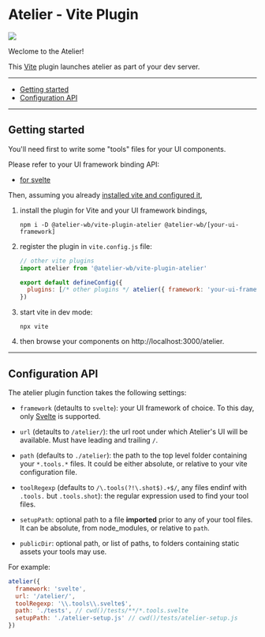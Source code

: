 # Atelier - Vite Plugin

[![](https://img.shields.io/npm/v/@atelier-wb/vite-plugin-atelier.svg)](https://www.npmjs.com/package/@atelier-wb/vite-plugin-atelier)

Weclome to the Atelier!

This [Vite][vite] plugin launches atelier as part of your dev server.

---

- [Getting started](#getting-started)
- [Configuration API](#configuration-api)

---

## Getting started

You'll need first to write some "tools" files for your UI components.

Please refer to your UI framework binding API:

- [for svelte][svelte-bindings]

Then, assuming you already [installed vite and configured it][vite-getting-started],

1. install the plugin for Vite and your UI framework bindings,

   ```shell
   npm i -D @atelier-wb/vite-plugin-atelier @atelier-wb/[your-ui-framework]
   ```

1. register the plugin in `vite.config.js` file:

   ```js
   // other vite plugins
   import atelier from '@atelier-wb/vite-plugin-atelier'

   export default defineConfig({
     plugins: [/* other plugins */ atelier({ framework: 'your-ui-framework' })]
   })
   ```

1. start vite in dev mode:

   ```shell
   npx vite
   ```

1. then browse your components on http://localhost:3000/atelier.

---

## Configuration API

The atelier plugin function takes the following settings:

- `framework` (detaults to `svelte`): your UI framework of choice. To this day, only [Svelte][svelte] is supported.

- `url` (detaults to `/atelier/`): the url root under which Atelier's UI will be available. Must have leading and trailing `/`.

- `path` (defaults to `./atelier`): the path to the top level folder containing your `*.tools.*` files. It could be either absolute, or relative to your vite configuration file.

- `toolRegexp` (defaults to `/\.tools(?!\.shot$).+$/`, any files endinf with `.tools.` but `.tools.shot`): the regular expression used to find your tool files.

- `setupPath`: optional path to a file **imported** prior to any of your tool files. It can be absolute, from node_modules, or relative to `path`.

- `publicDir`: optional path, or list of paths, to folders containing static assets your tools may use.

For example:

```js
atelier({
  framework: 'svelte',
  url: '/atelier/',
  toolRegexp: '\\.tools\\.svelte$',
  path: './tests', // cwd()/tests/**/*.tools.svelte
  setupPath: './atelier-setup.js' // cwd()/tests/atelier-setup.js
})
```

[svelte]: https://svelte.dev
[svelte-bindings]: https://github.com/feugy/atelier/tree/main/packages/svelte
[vite]: https://vitejs.dev
[vite-getting-started]: https://vitejs.dev/guide/#scaffolding-your-first-vite-project
